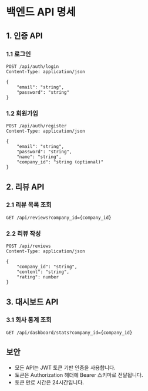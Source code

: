 # 백엔드 API 명세

## 1. 인증 API
### 1.1 로그인
```http
POST /api/auth/login
Content-Type: application/json

{
    "email": "string",
    "password": "string"
}
```

### 1.2 회원가입
```http
POST /api/auth/register
Content-Type: application/json

{
    "email": "string",
    "password": "string",
    "name": "string",
    "company_id": "string (optional)"
}
```

## 2. 리뷰 API
### 2.1 리뷰 목록 조회
```http
GET /api/reviews?company_id={company_id}
```

### 2.2 리뷰 작성
```http
POST /api/reviews
Content-Type: application/json

{
    "company_id": "string",
    "content": "string",
    "rating": number
}
```

## 3. 대시보드 API
### 3.1 회사 통계 조회
```http
GET /api/dashboard/stats?company_id={company_id}
```

## 보안
- 모든 API는 JWT 토큰 기반 인증을 사용합니다.
- 토큰은 Authorization 헤더에 Bearer 스키마로 전달됩니다.
- 토큰 만료 시간은 24시간입니다. 